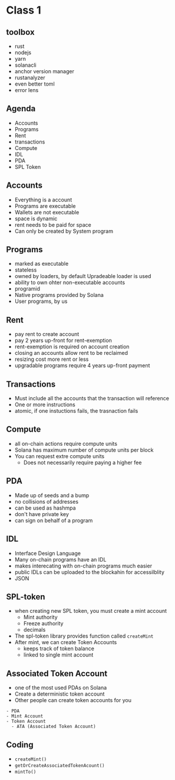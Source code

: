 # Class 1
## toolbox
- rust
- nodejs
- yarn
- solanacli
- anchor version manager
- rustanalyzer
- even better toml
- error lens

## Agenda
- Accounts
- Programs
- Rent
- transactions
- Compute
- IDL
- PDA
- SPL Token

## Accounts
- Everything is a account
- Programs are executable
- Wallets are not executable
- space is dynamic
- rent needs to be paid for space
- Can only be created by System program

## Programs
- marked as executable
- stateless
- owned by loaders, by default Upradeable loader is used
- ability to own ohter non-executable accounts
- programid
- Native programs provided by Solana
- User programs, by us

## Rent
- pay rent to create account
- pay 2 years up-front for rent-exemption
- rent-exemption is required on account creation
- closing an accounts allow rent to be reclaimed
- resizing cost more rent or less
- upgradable programs require 4 years up-front payment

## Transactions
- Must include all the accounts that the transaction will reference
- One or more instructions
- atomic, if one instuctions fails, the trasnaction fails

## Compute
- all on-chain actions require compute units
- Solana has maximum number of compute units per block
- You can request extre compute units
  - Does not necessarily require paying a higher fee

## PDA
- Made up of seeds and a bump
- no collisions of addresses
- can be used as hashmpa
- don't have private key
- can sign on behalf of a program

## IDL
- Interface Design Language
- Many on-chain programs have an IDL
- makes interecating with on-chain programs much easier
- public IDLs can be uploaded to the blockahin for accessilblity
- JSON

## SPL-token
- when creating new SPL token, you must create a mint account
  - Mint authority
  - Freeze authority
  - decimals
- The spl-token library provides function called `createMint`
- After mint, we can create Token Accounts
  - keeps track of token balance
  - linked to single mint account

## Associated Token Account
- one of the most used PDAs on Solana
- Create a deterministic token account
- Other people can create token accounts for you

```
- PDA
- Mint Account
- Token Account
  - ATA (Associated Token Account)
```

## Coding
- `createMint()`
- `getOrCreateAssociatedTokenAcount()`
- `mintTo()`